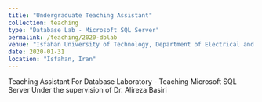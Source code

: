 ```yaml
---
title: "Undergraduate Teaching Assistant"
collection: teaching
type: "Database Lab - Microsoft SQL Server"
permalink: /teaching/2020-dblab
venue: "Isfahan University of Technology, Department of Electrical and Computer Engineering"
date: 2020-01-31
location: "Isfahan, Iran"
---
```


Teaching Assistant For Database Laboratory - Teaching Microsoft SQL Server
Under the supervision of Dr. Alireza Basiri
<!-- 
# Heading 1

# Heading 2

# Heading 3 -->
